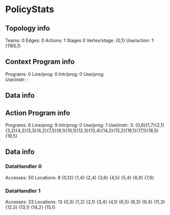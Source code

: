 # PolicyStats
## Topology info
Teams:		0
Edges:		0
Actions:	1
Stages		0
Vertex/stage:	{0,1} 
Use/action:	1: {1165,1} 

## Context Program info
Programs:	0
Line/prog:	0
Intr/prog:	0
Use/prog:	
Use/instr:	: 

## Data info



## Action Program info
Programs:	6
Line/prog:	9
Intr/prog:	0
Use/prog:	1
Use/instr:	3: {0,6}{1,7}{2,1}{3,2}{4,2}{5,3}{6,2}{7,5}{9,1}{10,1}{12,3}{13,4}{14,3}{15,2}{16,1}{17,1}{18,5}{19,5}

## Data info

### DataHandler 0
Accesses:	50
Locations:	8
{0,12} {1,4} {2,4} {3,6} {4,5} {5,4} {6,9} {7,6} 

### DataHandler 1
Accesses:	33
Locations:	13
{0,3} {1,2} {2,1} {3,4} {4,1} {6,5} {8,3} {9,4} {11,3} {12,3} {13,1} {14,2} {15,1} 
